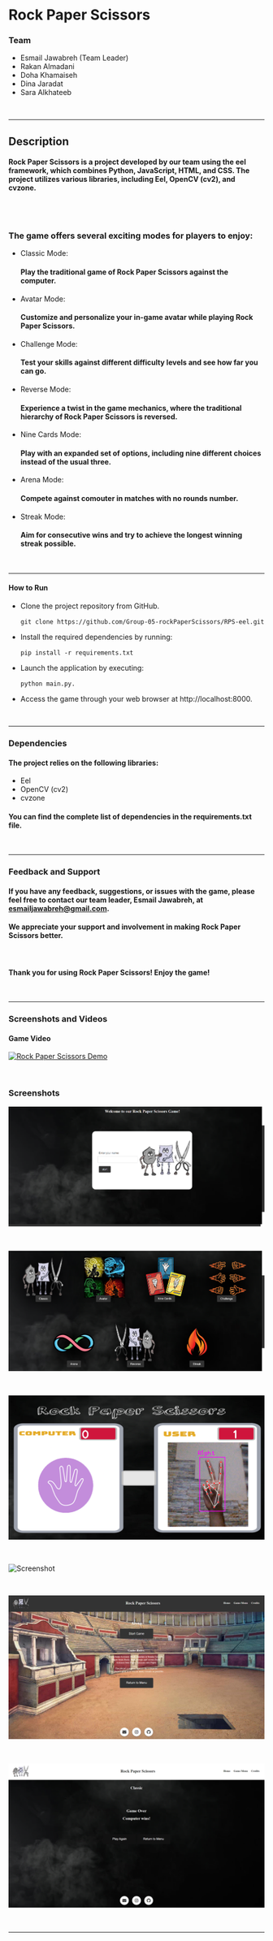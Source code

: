 # Rock Paper Scissors

### Team
- Esmail Jawabreh (Team Leader)
- Rakan Almadani
- Doha Khamaiseh
- Dina Jaradat
- Sara Alkhateeb

<br>

---

## Description
#### Rock Paper Scissors is a project developed by our team using the eel framework, which combines Python, JavaScript, HTML, and CSS. The project utilizes various libraries, including Eel, OpenCV (cv2), and cvzone.

<br>
<br>

### The game offers several exciting modes for players to enjoy:

- Classic Mode: 
    #### Play the traditional game of Rock Paper Scissors against the computer.
- Avatar Mode: 
    #### Customize and personalize your in-game avatar while playing Rock Paper Scissors.
- Challenge Mode: 
    #### Test your skills against different difficulty levels and see how far you can go.
- Reverse Mode: 
    #### Experience a twist in the game mechanics, where the traditional hierarchy of Rock Paper Scissors is reversed.
- Nine Cards Mode: 
    #### Play with an expanded set of options, including nine different choices instead of the usual three.
- Arena Mode: 
    #### Compete against comouter in matches with no rounds number.
- Streak Mode: 
    #### Aim for consecutive wins and try to achieve the longest winning streak possible. 

<br>

--- 

#### How to Run

- Clone the project repository from GitHub.
    ```
    git clone https://github.com/Group-05-rockPaperScissors/RPS-eel.git 
    ```
- Install the required dependencies by running:
    ```
    pip install -r requirements.txt
    ```
- Launch the application by executing: 
    ```
    python main.py.
    ```
- Access the game through your web browser at http://localhost:8000.


<br>

--- 

### Dependencies
#### The project relies on the following libraries:

- Eel
- OpenCV (cv2)
- cvzone

#### You can find the complete list of dependencies in the requirements.txt file.

<br>

---

### Feedback and Support
#### If you have any feedback, suggestions, or issues with the game, please feel free to contact our team leader, Esmail Jawabreh, at esmailjawabreh@gmail.com. 
#### We appreciate your support and involvement in making Rock Paper Scissors better.
<br>

#### Thank you for using Rock Paper Scissors! Enjoy the game!

<br>

---

### Screenshots and Videos

#### Game Video

[![Rock Paper Scissors Demo](https://github.com/Group-05-rockPaperScissors/RPS-eel)](https://www.example.com/path_to_video)

<br>

### Screenshots

![Screenshot](./ScreenshotsAndVideos/Home.png)

<br>

![Screenshot](./ScreenshotsAndVideos/Modes.png)

<br>

![Screenshot](./ScreenshotsAndVideos/Cam.png)

<br>

![Screenshot](./ScreenshotsAndVideos/AvatarMode.png)

<br>

![Screenshot](./ScreenshotsAndVideos/ArenaMode.png)

<br>

![Screenshot](./ScreenshotsAndVideos/ClassicMode.png)

<br>

---